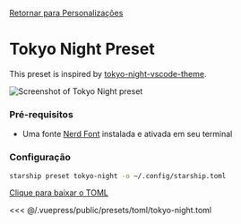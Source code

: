 [Retornar para Personalizações](./README.md#pastel-powerline)

# Tokyo Night Preset

This preset is inspired by [tokyo-night-vscode-theme](https://github.com/enkia/tokyo-night-vscode-theme).

![Screenshot of Tokyo Night preset](/presets/img/tokyo-night.png)

### Pré-requisitos

- Uma fonte [Nerd Font](https://www.nerdfonts.com/) instalada e ativada em seu terminal

### Configuração

```sh
starship preset tokyo-night -o ~/.config/starship.toml
```

[Clique para baixar o TOML](/presets/toml/tokyo-night.toml)

<<< @/.vuepress/public/presets/toml/tokyo-night.toml

